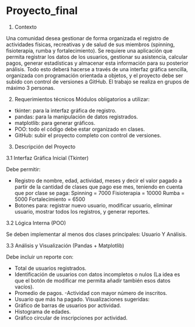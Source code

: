 # Proyecto_final
1. Contexto

Una comunidad desea gestionar de forma organizada el registro de actividades físicas, 
recreativas y de salud de sus miembros (spinning, fisioterapia, rumba y fortalecimiento). 
Se requiere una aplicación que permita registrar los datos de los usuarios, gestionar su 
asistencia, calcular pagos, generar estadísticas y almacenar esta información para su 
posterior análisis. Todo esto deberá hacerse a través de una interfaz gráfica sencilla, 
organizada con programación orientada a objetos, y el proyecto debe ser subido con 
control de versiones a GitHub. El trabajo se realiza en grupos de máximo 3 personas.


2. Requerimientos técnicos
Módulos obligatorios a utilizar:
- tkinter: para la interfaz gráfica de registro.
- pandas: para la manipulación de datos registrados.
- matplotlib: para generar gráficos.
- POO: todo el código debe estar organizado en clases.
- GitHub: subir el proyecto completo con control de versiones.


3. Descripción del Proyecto

3.1 Interfaz Gráfica Inicial (Tkinter)

Debe permitir:
- Registro de nombre, edad, actividad, meses y decir el valor pagado a partir de la 
cantidad de clases que pago ese mes, teniendo en cuenta que por clase se paga:
Spinning = 7000
Fisioterapia = 10000
Rumba = 5000
Fortalecimiento = 6500
- Botones para: registrar nuevo usuario, modificar usuario, eliminar usuario, mostrar 
todos los registros, y generar reportes.

3.2 Lógica Interna (POO)

Se deben implementar al menos dos clases principales: Usuario Y Análisis.

3.3 Análisis y Visualización (Pandas + Matplotlib)

Debe incluir un reporte con:
- Total de usuarios registrados.
- Identificación de usuarios con datos incompletos o nulos (La idea es que el botón de 
modificar me permita añadir también esos datos vacíos).
- Promedio de pagos.
-Actividad con mayor número de inscritos.
- Usuario que más ha pagado.
Visualizaciones sugeridas:
- Gráfico de barras de usuarios por actividad.
- Histograma de edades.
- Gráfico circular de inscripciones por actividad.
